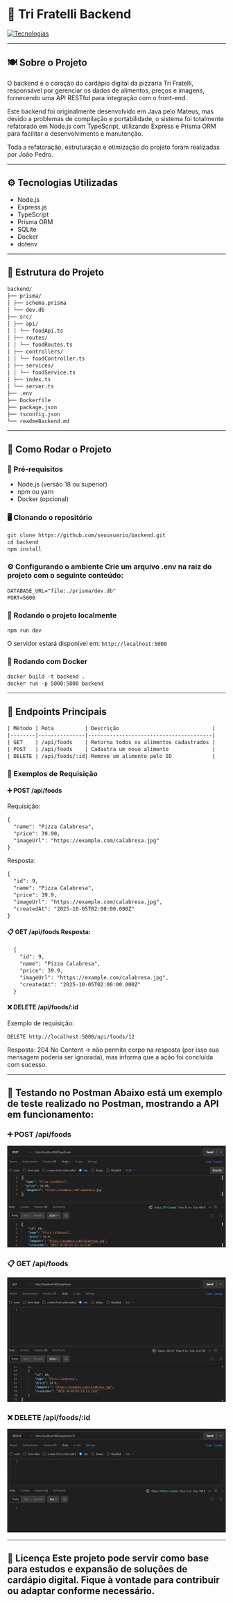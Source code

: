 # 🍕 Tri Fratelli Backend 
[![Tecnologias](https://skillicons.dev/icons?i=nodejs,express,typescript,prisma,sqlite,docker&theme=dark)](https://skillicons.dev) 

--- 

## 🍽️ Sobre o Projeto 

O backend é o coração do cardápio digital da pizzaria Tri Fratelli, responsável por gerenciar os dados de alimentos, preços e imagens, fornecendo uma API RESTful para integração com o front-end. 

Este backend foi originalmente desenvolvido em Java pelo Mateus, mas devido a problemas de compilação e portabilidade, o sistema foi totalmente refatorado em Node.js com TypeScript, utilizando Express e Prisma ORM para facilitar o desenvolvimento e manutenção.

Toda a refatoração, estruturação e otimização do projeto foram realizadas por João Pedro. 

--- 

## ⚙️ Tecnologias Utilizadas 

- Node.js 
- Express.js 
- TypeScript 
- Prisma ORM 
- SQLite 
- Docker 
- dotenv 

--- 

## 🧩 Estrutura do Projeto
```
backend/
├── prisma/
│ ├── schema.prisma
│ └── dev.db
├── src/
│ ├── api/
│ │ └── foodApi.ts
│ ├── routes/
│ │ └── foodRoutes.ts
│ ├── controllers/
│ │ └── foodController.ts
│ ├── services/
│ │ └── foodService.ts
│ ├── index.ts
│ └── server.ts
├── .env
├── Dockerfile
├── package.json
├── tsconfig.json
└── readmeBackend.md
```

--- 

## 🚀 Como Rodar o Projeto 
### 🧱 Pré-requisitos 
- Node.js (versão 18 ou superior) 
- npm ou yarn 
- Docker (opcional) 

### 🖥️ Clonando o repositório
```
git clone https://github.com/seuusuario/backend.git
cd backend
npm install
```

### ⚙️ Configurando o ambiente Crie um arquivo .env na raiz do projeto com o seguinte conteúdo:
```
DATABASE_URL="file:./prisma/dev.db"
PORT=5000
```

### 🔧 Rodando o projeto localmente
```
npm run dev
```
O servidor estará disponível em: `http://localhost:5000` 

### 🐳 Rodando com Docker
```
docker build -t backend .
docker run -p 5000:5000 backend
```

---

## 📡 Endpoints Principais
```
| Método | Rota          | Descrição                              |
|--------|---------------|----------------------------------------|
| GET    | /api/foods    | Retorna todos os alimentos cadastrados |
| POST   | /api/foods    | Cadastra um novo alimento              |
| DELETE | /api/foods/:id| Remove um alimento pelo ID             |
```
### 🧾 Exemplos de Requisição 

#### ➕ POST /api/foods 
Requisição:
```
{
  "name": "Pizza Calabresa",
  "price": 39.90,
  "imageUrl": "https://example.com/calabresa.jpg"
}
```

Resposta:
```
{
  "id": 9,
  "name": "Pizza Calabresa",
  "price": 39.9,
  "imageUrl": "https://example.com/calabresa.jpg",
  "createdAt": "2025-10-05T02:00:00.000Z"
}
```

#### 📋 GET /api/foods Resposta:
```
  {
    "id": 9,
    "name": "Pizza Calabresa",
    "price": 39.9,
    "imageUrl": "https://example.com/calabresa.jpg",
    "createdAt": "2025-10-05T02:00:00.000Z"
  }
```
#### ❌ DELETE /api/foods/:id 
Exemplo de requisição:
```
DELETE http://localhost:5000/api/foods/12
```
Resposta:
204 No Content → não permite corpo na resposta (por isso sua mensagem poderia ser ignorada), mas informa que a ação foi concluída com sucesso.

---

## 🧪 Testando no Postman Abaixo está um exemplo de teste realizado no Postman, mostrando a API em funcionamento: 

### ➕ POST /api/foods 
![POST Foods](./assets/post.png) 

### 📋 GET /api/foods 
![GET Foods](./assets/get.png) 

### ❌ DELETE /api/foods/:id 
![DELETE Foods](./assets/delete.png) 

---

## 📄 Licença Este projeto pode servir como base para estudos e expansão de soluções de cardápio digital. Fique à vontade para contribuir ou adaptar conforme necessário.
